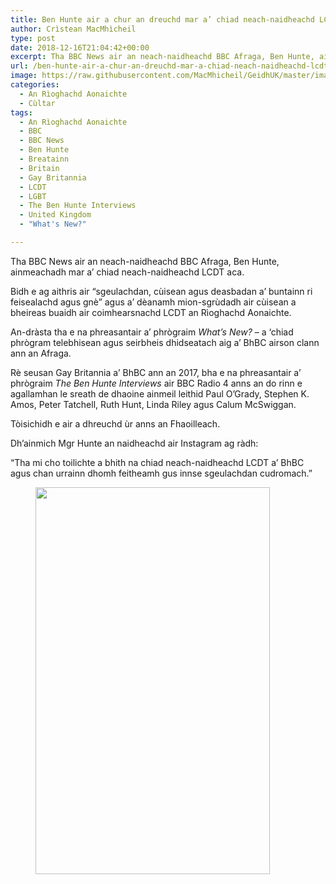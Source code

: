 ```yaml
---
title: Ben Hunte air a chur an dreuchd mar a’ chiad neach-naidheachd LCDT a’ BhBC
author: Crìstean MacMhìcheil
type: post
date: 2018-12-16T21:04:42+00:00
excerpt: Tha BBC News air an neach-naidheachd BBC Afraga, Ben Hunte, ainmeachadh mar a’ chiad neach-naidheachd LCDT aca.
url: /ben-hunte-air-a-chur-an-dreuchd-mar-a-chiad-neach-naidheachd-lcdt-a-bhbc/
image: https://raw.githubusercontent.com/MacMhicheil/GeidhUK/master/images/.jpg
categories:
  - An Rìoghachd Aonaichte
  - Cùltar
tags:
  - An Rìoghachd Aonaichte
  - BBC
  - BBC News
  - Ben Hunte
  - Breatainn
  - Britain
  - Gay Britannia
  - LCDT
  - LGBT
  - The Ben Hunte Interviews
  - United Kingdom
  - "What's New?"

---
```

Tha BBC News air an neach-naidheachd BBC Afraga, Ben Hunte, ainmeachadh mar a’ chiad neach-naidheachd LCDT aca.

Bidh e ag aithris air “sgeulachdan, cùisean agus deasbadan a’ buntainn ri feisealachd agus gnè” agus a’ dèanamh mion-sgrùdadh air cùisean a bheireas buaidh air coimhearsnachd LCDT an Rìoghachd Aonaichte.

An-dràsta tha e na phreasantair a&#8217; phrògraim _What&#8217;s New?_ &#8211; a &#8216;chiad phrògram telebhisean agus seirbheis dhidseatach aig a&#8217; BhBC airson clann ann an Afraga.

Rè seusan Gay Britannia a&#8217; BhBC ann an 2017, bha e na phreasantair a&#8217; phrògraim&nbsp;_The Ben Hunte Interviews_&nbsp;air BBC Radio 4 anns an do rinn e agallamhan le sreath de dhaoine ainmeil leithid Paul O&#8217;Grady, Stephen K. Amos, Peter Tatchell, Ruth Hunt, Linda Riley agus Calum McSwiggan.

Tòisichidh e air a dhreuchd ùr anns an Fhaoilleach.

Dh’ainmich Mgr Hunte an naidheachd air Instagram ag ràdh:

&#8220;Tha mi cho toilichte a bhith na chiad neach-naidheachd LCDT a&#8217; BhBC agus chan urrainn dhomh feitheamh gus innse sgeulachdan cudromach.&#8221;

<div class="wp-block-image">
  <figure class="aligncenter is-resized"><a href="https://www.instagram.com/p/BrVTj2YAlqz/" target="_blank" rel="noreferrer noopener"><img src="https://i2.wp.com/geidh.uk/wp-content/uploads/2018/12/Ben_Hunte_Instagram.png?resize=375%2C619&#038;ssl=1" alt="" class="wp-image-4709" width="375" height="619" srcset="https://i2.wp.com/geidh.uk/wp-content/uploads/2018/12/Ben_Hunte_Instagram.png?w=750&ssl=1 750w, https://i2.wp.com/geidh.uk/wp-content/uploads/2018/12/Ben_Hunte_Instagram.png?resize=182%2C300&ssl=1 182w" sizes="(max-width: 375px) 100vw, 375px" data-recalc-dims="1" /></a></figure>
</div>
